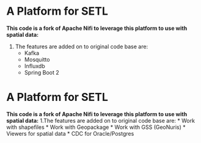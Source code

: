 # A Platform for SETL
**This code is a fork of Apache Nifi to leverage this platform to use with spatial data:**
 1. The features are added on to original code base are:
    * Kafka
    * Mosquitto
    * Influxdb
    * Spring Boot 2

# A Platform for SETL
**This code is a fork of Apache Nifi to leverage this platform to use with spatial data:**
 1.The features are added on to original code base are:
    * Work with shapefiles
    * Work with Geopackage
    * Work with GSS (GeoNuris)
    * Viewers for spatial data
    * CDC for Oracle/Postgres


